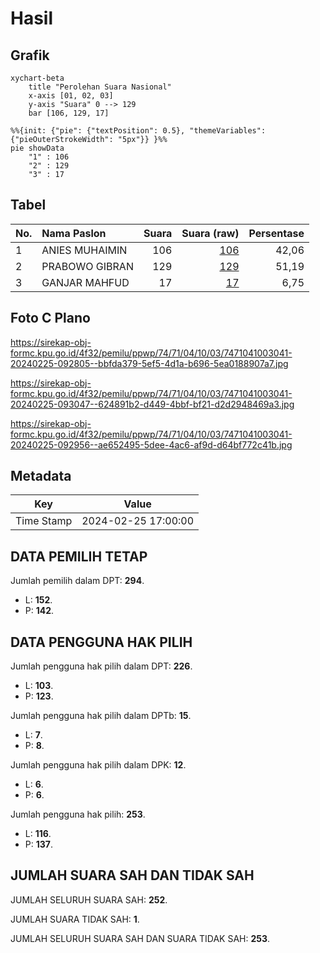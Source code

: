 # Hasil

## Grafik

```mermaid
xychart-beta
    title "Perolehan Suara Nasional"
    x-axis [01, 02, 03]
    y-axis "Suara" 0 --> 129
    bar [106, 129, 17]
```

```mermaid
%%{init: {"pie": {"textPosition": 0.5}, "themeVariables": {"pieOuterStrokeWidth": "5px"}} }%%
pie showData
    "1" : 106
    "2" : 129
    "3" : 17
```

## Tabel

| No. | Nama Paslon    | Suara | Suara (raw) | Persentase |
|:--- |:-------------- | -----:| -----------:| ----------:|
| 1   | ANIES MUHAIMIN | 106   | [106][p-1]  | 42,06      |
| 2   | PRABOWO GIBRAN | 129   | [129][p-2]  | 51,19      |
| 3   | GANJAR MAHFUD  | 17    | [17][p-3]   | 6,75       |


[p-1]: https://github.com/gigit-pemilu/pemilu-2024/blob/main/pilpres/hitung-suara/sub/74-sulawesi-tenggara/sub/71-kota-kendari/sub/04-poasia/sub/1003-andonohu/sub/041-tps/sub/paslon-1.txt
[p-2]: https://github.com/gigit-pemilu/pemilu-2024/blob/main/pilpres/hitung-suara/sub/74-sulawesi-tenggara/sub/71-kota-kendari/sub/04-poasia/sub/1003-andonohu/sub/041-tps/sub/paslon-2.txt
[p-3]: https://github.com/gigit-pemilu/pemilu-2024/blob/main/pilpres/hitung-suara/sub/74-sulawesi-tenggara/sub/71-kota-kendari/sub/04-poasia/sub/1003-andonohu/sub/041-tps/sub/paslon-3.txt

## Foto C Plano

https://sirekap-obj-formc.kpu.go.id/4f32/pemilu/ppwp/74/71/04/10/03/7471041003041-20240225-092805--bbfda379-5ef5-4d1a-b696-5ea0188907a7.jpg

https://sirekap-obj-formc.kpu.go.id/4f32/pemilu/ppwp/74/71/04/10/03/7471041003041-20240225-093047--624891b2-d449-4bbf-bf21-d2d2948469a3.jpg

https://sirekap-obj-formc.kpu.go.id/4f32/pemilu/ppwp/74/71/04/10/03/7471041003041-20240225-092956--ae652495-5dee-4ac6-af9d-d64bf772c41b.jpg


## Metadata

| Key        | Value               |
| ---------- | ------------------- |
| Time Stamp | 2024-02-25 17:00:00 |


## DATA PEMILIH TETAP

Jumlah pemilih dalam DPT: **294**.
 * L: **152**.
 * P: **142**.

## DATA PENGGUNA HAK PILIH

Jumlah pengguna hak pilih dalam DPT: **226**.
 * L: **103**.
 * P: **123**.

Jumlah pengguna hak pilih dalam DPTb: **15**.
 * L: **7**.
 * P: **8**.

Jumlah pengguna hak pilih dalam DPK: **12**.
 * L: **6**.
 * P: **6**.

Jumlah pengguna hak pilih: **253**.
 * L: **116**.
 * P: **137**.

## JUMLAH SUARA SAH DAN TIDAK SAH

JUMLAH SELURUH SUARA SAH: **252**.

JUMLAH SUARA TIDAK SAH: **1**.

JUMLAH SELURUH SUARA SAH DAN SUARA TIDAK SAH: **253**.


